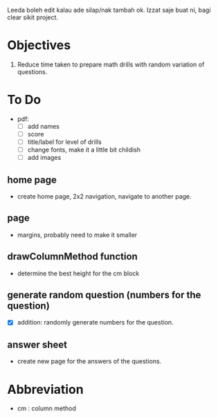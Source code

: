 Leeda boleh edit kalau ade silap/nak tambah ok. Izzat saje buat ni, bagi clear sikit project.

# Objectives
1. Reduce time taken to prepare math drills with random variation of questions.

# To Do 
- pdf:
    - [ ] add names
    - [ ] score
    - [ ] title/label for level of drills
    - [ ] change fonts, make it a little bit childish
    - [ ] add images

## home page
- create home page, 2x2 navigation, navigate to another page.

## page
- margins, probably need to make it smaller

## drawColumnMethod function
- determine the best height for the cm block

## generate random question (numbers for the question)
- [x] addition: randomly generate numbers for the question.

## answer sheet
- create new page for the answers of the questions.

# Abbreviation
- cm : column method
